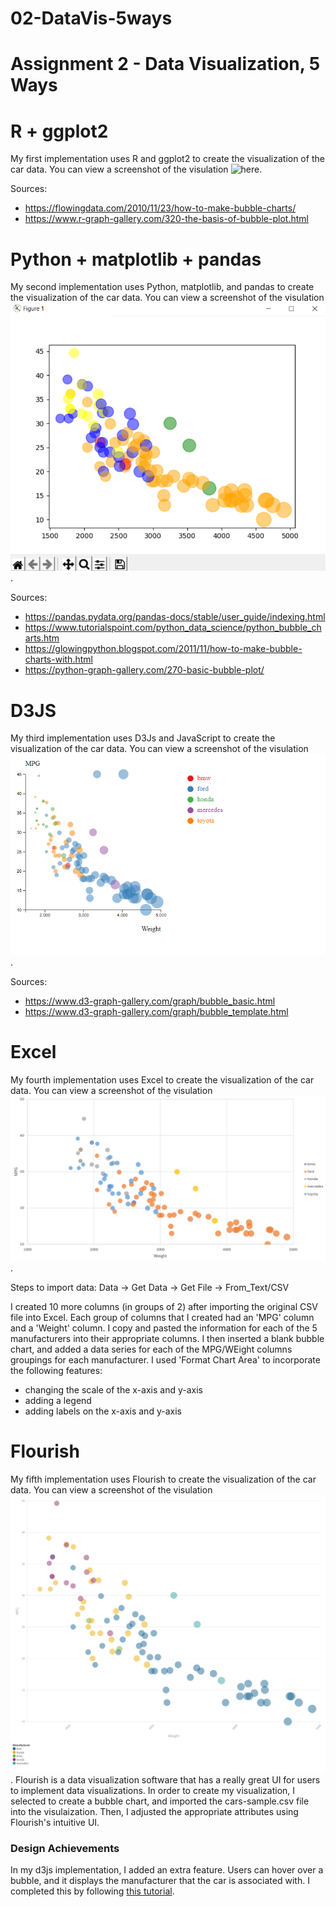 # 02-DataVis-5ways

Assignment 2 - Data Visualization, 5 Ways  
===

# R + ggplot2 
My first implementation uses R and ggplot2 to  create the visualization of the car data. You can view a screenshot of the visulation ![here](img/r+gglot2.png).

Sources:
* https://flowingdata.com/2010/11/23/how-to-make-bubble-charts/
* https://www.r-graph-gallery.com/320-the-basis-of-bubble-plot.html


# Python + matplotlib + pandas
My second implementation uses Python, matplotlib, and pandas to create the visualization of the car data. You can view a screenshot of the visulation ![here](img/python+matplotlib.png).

Sources:
* https://pandas.pydata.org/pandas-docs/stable/user_guide/indexing.html
* https://www.tutorialspoint.com/python_data_science/python_bubble_charts.htm
* https://glowingpython.blogspot.com/2011/11/how-to-make-bubble-charts-with.html
* https://python-graph-gallery.com/270-basic-bubble-plot/

# D3JS
My third implementation uses D3Js and JavaScript to create the visualization of the car data. You can view a screenshot of the visulation ![here](img/d3js.png).

Sources:
* https://www.d3-graph-gallery.com/graph/bubble_basic.html
* https://www.d3-graph-gallery.com/graph/bubble_template.html

# Excel
My fourth implementation uses Excel to create the visualization of the car data. You can view a screenshot of the visulation ![here](img/excel.png).

Steps to import data: Data -> Get Data -> Get File -> From_Text/CSV

I created 10 more columns (in groups of 2) after importing the original CSV file into Excel. Each group of columns that I created had an 'MPG' column and a 'Weight' column.
I copy and pasted the information for each of the 5 manufacturers into their appropriate columns. I then inserted a blank bubble chart, and added a data series for each of the MPG/WEight columns groupings for each manufacturer. I used 'Format Chart Area' to incorporate the following features:

* changing the scale of the x-axis and y-axis
* adding a legend
* adding labels on the x-axis and y-axis

# Flourish 

My fifth implementation uses Flourish to create the visualization of the car data. You can view a screenshot of the visulation ![here](img/flourish.png). Flourish is a data visualization software that has a really great UI for users to implement data visualizations. In order to create my visualization, I selected to create a bubble chart, and imported the cars-sample.csv file into the visulaization. Then, I adjusted the appropriate attributes using Flourish's intuitive UI.


### Design Achievements
In my d3js implementation, I added an extra feature. Users can hover over a bubble, and it displays the manufacturer that the car is associated with. I completed this by following [this tutorial](https://www.d3-graph-gallery.com/graph/bubble_template.html).
